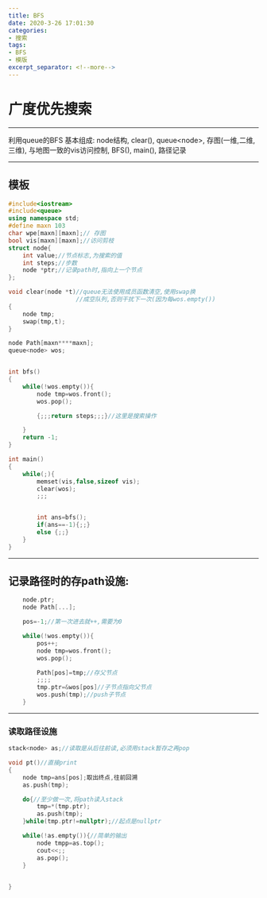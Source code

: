 ```yaml
---
title: BFS
date: 2020-3-26 17:01:30
categories:
- 搜索
tags:
- BFS
- 模版
excerpt_separator: <!--more-->
---
```


# 广度优先搜索

-----
利用queue的BFS
基本组成:   node结构,  clear(),  queue\<node\>,  存图(一维,二维,三维),  与地图一致的vis访问控制,  BFS(),  main(),  路径记录
<!--more-->
**********
## 模板

```cpp
#include<iostream>
#include<queue>
using namespace std;
#define maxn 103
char wpe[maxn][maxn];// 存图
bool vis[maxn][maxn];//访问剪枝
struct node{
    int value;//节点标志,为搜索的值
    int steps;//步数
    node *ptr;//记录path时,指向上一个节点
};

void clear(node *t)//queue无法使用成员函数清空,使用swap换
                   //成空队列,否则干扰下一次(因为每wos.empty())
{
    node tmp;
    swap(tmp,t);
}

node Path[maxn****maxn];
queue<node> wos;


int bfs()
{
    while(!wos.empty()){
        node tmp=wos.front();
        wos.pop();

        {;;;return steps;;;}//这里是搜索操作

    }
    return -1;
}

int main()
{
    while(;){
        memset(vis,false,sizeof vis);
        clear(wos);
        ;;;


        int ans=bfs();
        if(ans==-1){;;}
        else {;;}
    }
}
```

*****

## 记录路径时的存path设施:

```cpp
    node.ptr;
    node Path[...];

    pos=-1;//第一次进去就++,需要为0

    while(!wos.empty()){
        pos++;
        node tmp=wos.front();
        wos.pop();

        Path[pos]=tmp;//存父节点
        ;;;;
        tmp.ptr=&wos[pos]//子节点指向父节点
        wos.push(tmp);//push子节点
    }

```

******

### 读取路径设施

```cpp
stack<node> as;//读取是从后往前读,必须用stack暂存之再pop

void pt()//直接print
{
    node tmp=ans[pos];取出终点,往前回溯
    as.push(tmp);

    do{//至少做一次,将path读入stack
        tmp=*(tmp.ptr);
        as.push(tmp);
    }while(tmp.ptr!=nullptr);//起点是nullptr

    while(!as.empty()){//简单的输出
        node tmpp=as.top();
        cout<<;;
        as.pop();
    }
    

}
```